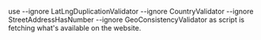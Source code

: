 use  --ignore LatLngDuplicationValidator --ignore CountryValidator --ignore StreetAddressHasNumber --ignore GeoConsistencyValidator as script is fetching what's available on the website.
